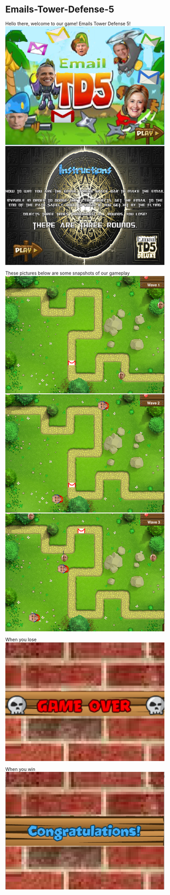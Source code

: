 # Emails-Tower-Defense-5
<p>Hello there, welcome to our game! Emails Tower Defense 5!
<img src="https://github.com/JL12345/Emails-Tower-Defense-5/blob/master/Ninja%20Mangos/Ninja%20Mangos/Snips%20for%20Algor/title.PNG" width = 500>
<img src="https://github.com/JL12345/Emails-Tower-Defense-5/blob/master/Ninja%20Mangos/Ninja%20Mangos/Snips%20for%20Algor/intro.PNG" width = 500>
<p>These pictures below are some snapshots of our gameplay
<img src="https://github.com/JL12345/Emails-Tower-Defense-5/blob/master/Ninja%20Mangos/Ninja%20Mangos/Snips%20for%20Algor/Snip%234.PNG" width = 500>
<img src="https://github.com/JL12345/Emails-Tower-Defense-5/blob/master/Ninja%20Mangos/Ninja%20Mangos/Snips%20for%20Algor/Snip%235.PNG" width = 500>
<img src="https://github.com/JL12345/Emails-Tower-Defense-5/blob/master/Ninja%20Mangos/Ninja%20Mangos/Snips%20for%20Algor/Snip%236.PNG" width = 500> <p>When you lose
<img src="https://github.com/JL12345/Emails-Tower-Defense-5/blob/master/Ninja%20Mangos/Ninja%20Mangos/Snips%20for%20Algor/Snip%237.PNG" width = 500> <p>When you win
<img src="https://github.com/JL12345/Emails-Tower-Defense-5/blob/master/Ninja%20Mangos/Ninja%20Mangos/Snips%20for%20Algor/Snip%238.PNG" width = 500>
